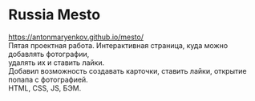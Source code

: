 # Russia Mesto #  
https://antonmaryenkov.github.io/mesto/  
Пятая проектная работа. Интерактивная страница, куда можно добавлять фотографии,  
удалять их и ставить лайки.  
Добавил возможность создавать карточки, ставить лайки, открытие попапа с фотографией.  
HTML, CSS, JS, БЭМ.
